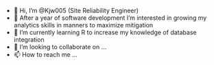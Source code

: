 - 👋 Hi, I’m @Kjw005 (Site Reliability Engineer)
- 👀 After a year of software development I’m interested in growing my analytics skills in manners to maximize mitigation
- 🌱 I’m currently learning R to increase my knowledge of database integration
- 💞️ I’m looking to collaborate on ...
- 📫 How to reach me ...

<!---
Kjw005/Kjw005 is a ✨ special ✨ repository because its `README.md` (this file) appears on your GitHub profile.
You can click the Preview link to take a look at your changes.
--->
